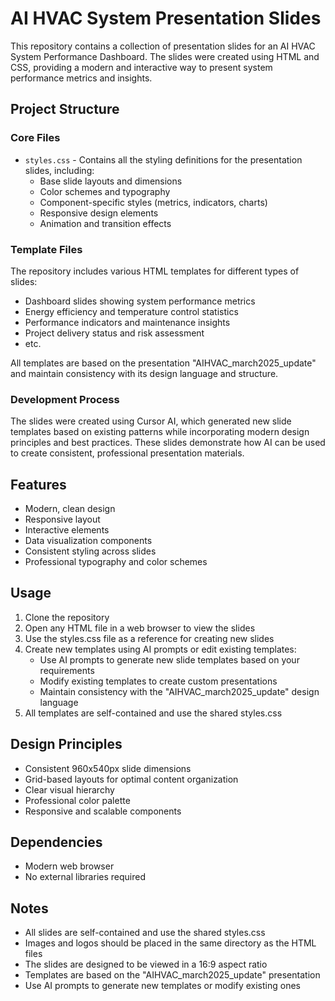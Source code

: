 # AI HVAC System Presentation Slides

This repository contains a collection of presentation slides for an AI HVAC System Performance Dashboard. The slides were created using HTML and CSS, providing a modern and interactive way to present system performance metrics and insights.

## Project Structure

### Core Files
- `styles.css` - Contains all the styling definitions for the presentation slides, including:
  - Base slide layouts and dimensions
  - Color schemes and typography
  - Component-specific styles (metrics, indicators, charts)
  - Responsive design elements
  - Animation and transition effects

### Template Files
The repository includes various HTML templates for different types of slides:
- Dashboard slides showing system performance metrics
- Energy efficiency and temperature control statistics
- Performance indicators and maintenance insights
- Project delivery status and risk assessment
- etc.

All templates are based on the presentation "AIHVAC_march2025_update" and maintain consistency with its design language and structure.

### Development Process
The slides were created using Cursor AI, which generated new slide templates based on existing patterns while incorporating modern design principles and best practices. These slides demonstrate how AI can be used to create consistent, professional presentation materials.

## Features
- Modern, clean design
- Responsive layout
- Interactive elements
- Data visualization components
- Consistent styling across slides
- Professional typography and color schemes

## Usage
1. Clone the repository
2. Open any HTML file in a web browser to view the slides
3. Use the styles.css file as a reference for creating new slides
4. Create new templates using AI prompts or edit existing templates:
   - Use AI prompts to generate new slide templates based on your requirements
   - Modify existing templates to create custom presentations
   - Maintain consistency with the "AIHVAC_march2025_update" design language
5. All templates are self-contained and use the shared styles.css

## Design Principles
- Consistent 960x540px slide dimensions
- Grid-based layouts for optimal content organization
- Clear visual hierarchy
- Professional color palette
- Responsive and scalable components

## Dependencies
- Modern web browser
- No external libraries required

## Notes
- All slides are self-contained and use the shared styles.css
- Images and logos should be placed in the same directory as the HTML files
- The slides are designed to be viewed in a 16:9 aspect ratio
- Templates are based on the "AIHVAC_march2025_update" presentation
- Use AI prompts to generate new templates or modify existing ones
